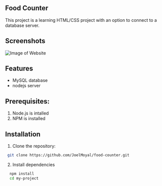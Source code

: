 ## Food Counter
This project is a learning HTML/CSS project with an option to connect to a database server. 

## Screenshots

  ![Image of Website](Public/Images/Ticket_system.png)
 

## Features
- MySQL database 
- nodejs server

## Prerequisites:
1. Node.js is intalled
2. NPM is installed

## Installation
1. Clone the repository:
```bash
 git clone https://github.com/JoelMoyal/food-counter.git
```
2. Install dependencies 
```bash
  npm install
  cd my-project
```
